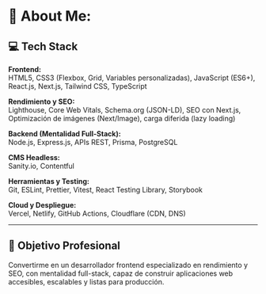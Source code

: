# 💫 About Me:

## 💻 Tech Stack

**Frontend:**  
HTML5, CSS3 (Flexbox, Grid, Variables personalizadas), JavaScript (ES6+), React.js, Next.js, Tailwind CSS, TypeScript  

**Rendimiento y SEO:**  
Lighthouse, Core Web Vitals, Schema.org (JSON-LD), SEO con Next.js, Optimización de imágenes (Next/Image), carga diferida (lazy loading)  

**Backend (Mentalidad Full-Stack):**  
Node.js, Express.js, APIs REST, Prisma, PostgreSQL  

**CMS Headless:**  
Sanity.io, Contentful  

**Herramientas y Testing:**  
Git, ESLint, Prettier, Vitest, React Testing Library, Storybook  

**Cloud y Despliegue:**  
Vercel, Netlify, GitHub Actions, Cloudflare (CDN, DNS)

---

## 🎯 Objetivo Profesional

Convertirme en un desarrollador frontend especializado en rendimiento y SEO, con mentalidad full-stack, capaz de construir aplicaciones web accesibles, escalables y listas para producción.
